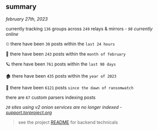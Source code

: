
## summary
_february 27th, 2023_

currently tracking `136` groups across `249` relays & mirrors - _`98` currently online_

⏲ there have been `30` posts within the `last 24 hours`

🦈 there have been `243` posts within the `month of february`

🪐 there have been `761` posts within the `last 90 days`

🏚 there have been `435` posts within the `year of 2023`

🦕 there have been `6121` posts `since the dawn of ransomwatch`

there are `67` custom parsers indexing posts

_`20` sites using v2 onion services are no longer indexed - [support.torproject.org](https://support.torproject.org/onionservices/v2-deprecation/)_

> see the project [README](https://github.com/joshhighet/ransomwatch#ransomwatch--) for backend technicals
